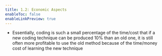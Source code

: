 ```yaml
---
title: 1.2: Economic Aspects
enableToc: false
enableLinkPreview: true
---
```


- Essentially, coding is such a small percentage of the time/cost that if a new coding technique can be produced 10% than an old one, it is still often more profitable to use the old method because of the time/money cost of learning the new technique